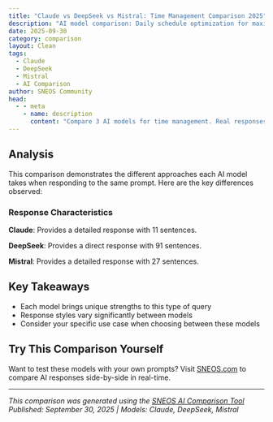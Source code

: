 ```yaml
---
title: "Claude vs DeepSeek vs Mistral: Time Management Comparison 2025"
description: "AI model comparison: Daily schedule optimization for maximum productivity..."
date: 2025-09-30
category: comparison
layout: Clean
tags:
  - Claude
  - DeepSeek
  - Mistral
  - AI Comparison
author: SNEOS Community
head:
  - - meta
    - name: description
      content: "Compare 3 AI models for time management. Real responses from Claude, DeepSeek, Mistral with detailed analysis."
---
```


<ChatComparison
  title="Claude vs DeepSeek vs Mistral: Time Management Comparison 2025"
  prompt="Daily schedule optimization for maximum productivity"
  :responses='{
    "Claude": "# Daily Schedule Optimization for Maximum Productivity\n\n## \uD83E\uDDE0 **Understanding Your Natural Rhythms**\n\n### Energy Mapping Exercise\n- **Track for 1 week**: Rate your energy levels (1-10) every 2 hours\n- **Identify patterns**: When are you naturally most alert/creative/focused?\n- **Note crashes**: When do you typically experience energy dips?\n\n### Common Chronotype Patterns\n- **Morning Larks**: Peak 9-11 AM, good for deep work\n- **Night Owls**: Peak 6-8 PM, better for creative tasks later\n- **Bi-modal**: Two peaks (morning \u002B late afternoon)\n\n## \u23F0 **Core Schedule Framework**\n\n### The Ideal Daily Structure\n\u0060\u0060\u0060\n6:00-7:00   Morning Routine (non-negotiable)\n7:00-9:00   High-Energy Block 1\n9:00-12:00  Deep Work Block (most important tasks)\n12:00-1:00  Lunch \u002B Mental Break\n1:00-3:00   Administrative/Communication Block\n3:00-5:00   Deep Work Block 2 or Meetings\n5:00-6:00   Planning/Review\n6:00\u002B       Personal Time\n\u0060\u0060\u0060\n\n## \uD83C\uDFAF **Time Blocking Strategies**\n\n### The 90-Minute Rule\n- **Focus blocks**: Work in 90-minute focused sessions\n- **Break pattern**: 90 min work \u2192 20 min break\n- **Maximum**: 3-4 deep work blocks per day\n\n### Color-Coded Categories\n- \uD83D\uDD34 **Deep Work**: Most important, cognitively demanding tasks\n- \uD83D\uDFE1 **Shallow Work**: Email, admin, routine tasks\n- \uD83D\uDFE2 **Meetings**: Scheduled interactions\n- \uD83D\uDD35 **Personal**: Exercise, meals, family time\n- \uD83D\uDFE3 **Buffer**: Transition time, unexpected issues\n\n## \uD83D\uDCCB **Task Prioritization Methods**\n\n### Eisenhower Matrix\n| Urgent \u002B Important | Not Urgent \u002B Important |\n|-------------------|------------------------|\n| **DO** (Crisis mode) | **SCHEDULE** (Growth zone) |\n| Not Urgent \u002B Not Important | Urgent \u002B Not Important |\n| **ELIMINATE** (Time wasters) | **DELEGATE** (Interruptions) |\n\n### The 3-2-1 Rule\n- **3** most important tasks (deep work)\n- **2** medium-priority tasks (can be delegated/scheduled)\n- **1** small task (quick win for momentum)\n\n## \uD83C\uDF05 **Morning Routine Optimization**\n\n### The Power Hour Formula\n1. **Hydration** (5 min): 16-20oz water\n2. **Movement** (20 min): Exercise/stretching\n3. **Mindfulness** (10 min): Meditation/journaling\n4. **Planning** (15 min): Review day\u0027s priorities\n5. **Learning** (10 min): Read/podcast\n\n### Morning Routine Variations\n**Minimal (30 min)**: Water \u2192 15 min exercise \u2192 10 min planning \u2192 5 min deep breathing\n\n**Extended (90 min)**: Full routine \u002B breakfast \u002B review goals\n\n## \uD83D\uDD0B **Energy Management**\n\n### Natural Energy Optimization\n- **Peak hours**: Schedule most important work\n- **Energy dips**: Use for admin tasks or breaks\n- **Recovery blocks**: Build in 15-min buffers between intense sessions\n\n### The 4 Types of Energy\n1. **Physical**: Exercise, nutrition, sleep\n2. **Emotional**: Positive relationships, enjoyable activities\n3. **Mental**: Focus practices, learning, challenges\n4. **Spiritual**: Purpose, meaning, values alignment\n\n## \u26A1 **Productivity Techniques**\n\n### Pomodoro Technique Plus\n- **25 min focused work** \u2192 5 min break\n- After 4 pomodoros \u2192 30 min break\n- **Enhancement**: Use different timer lengths for different tasks\n\n### Time Boxing Rules\n- **Assign specific time slots** to each task\n- **Include buffer time** (25% extra for most estimates)\n- **Batch similar activities** (all calls together, all emails together)\n- **Protect your calendar**: Treat time blocks like important meetings\n\n## \uD83D\uDCF1 **Technology \u0026 Tools**\n\n### Essential Apps\n- **Calendar**: Google Calendar, Outlook (time blocking)",
    "DeepSeek": "Of course. Here is a comprehensive guide to daily schedule optimization for maximum productivity, blending neuroscience, psychology, and practical time management techniques.\n\n### The Core Philosophy: Work *with* Your Biology, Not Against It\n\nThe most productive schedule isn\u0027t about cramming more tasks into your day. It\u0027s about aligning your work with your natural energy levels, focus cycles, and psychological needs.\n\n---\n\n### Phase 1: The Foundation (The Night Before \u0026 Morning)\n\n**1. Strategic Planning: \u0022The Shutdown Ritual\u0022 (Night Before)**\n*   **Why it works:** It clears your mental RAM, reducing anxiety and preventing work thoughts from disrupting sleep. You wake up with a clear directive, eliminating \u0022decision fatigue\u0022 in the morning.\n*   **How to do it:**\n    *   **Review Today:** Briefly note what you accomplished.\n    *   **Plan Tomorrow:** Write down your 3-5 **Most Important Tasks (MITs)** for the next day. These are the non-negotiable, high-impact items.\n    *   **Brain Dump:** Jot down any other tasks, ideas, or worries on a separate \u0022someday/maybe\u0022 list. This gets them out of your head.\n    *   **Say \u0022Shutdown Complete\u0022:** A verbal cue to signal to your brain that work is over.\n\n**2. The Power Hour: Protect Your Morning (First 60-90 Minutes)**\n*   **Why it works:** Your willpower and focus are at their peak after a night\u0027s rest. Don\u0027t waste this precious resource on email or social media.\n*   **How to do it:**\n    *   **No Email/Social Media:** Avoid reactive tasks. Don\u0027t let others set your agenda.\n    *   **Hydrate \u0026 Move:** Drink a large glass of water. Do light exercise (a 10-minute walk, stretching) to wake up your body.\n    *   **Tackle a Key MIT:** Dive directly into your most important and challenging task. This creates massive momentum for the rest of the day.\n\n---\n\n### Phase 2: Structuring Your Core Workday\n\nThis is where we apply the principles of chronobiology (your body\u0027s natural clock).\n\n**The Optimized Workday Template:**\n\n| Time Block | Activity \u0026 Purpose | Key Principle |\n| :--- | :--- | :--- |\n| **6:00 - 7:30 AM** | **Power Hour \u0026 Morning Ritual** | Peak mental performance for deep work. |\n| **7:30 - 9:00 AM** | **Deep Work Block #1** | Focus on your #1 MIT. No interruptions. |\n| **9:00 - 9:15 AM** | **Break** | Step away from your desk. Hydrate. |\n| **9:15 - 11:00 AM** | **Deep Work Block #2** | Focus on your #2 MIT or continue #1. |\n| **11:00 AM - 12:00 PM** | **Administrative Block** | Answer emails, schedule meetings, quick tasks. Energy is naturally dipping. |\n| **12:00 - 1:00 PM** | **Lunch \u0026 True Break** | **Get away from your screen.** Go for a walk, read a book, meditate. |\n| **1:00 - 3:00 PM** | **Shallow Work Block** | Post-lunch dip. Do lighter tasks: meetings, calls, administrative work, planning. |\n| **3:00 - 4:30 PM** | **Creative/Deep Work Block #3** | A second wind often hits. Good for creative tasks or collaborative deep work. |\n| **4:30 - 5:00 PM** | **Shutdown Ritual Prep** | Review the day, plan tomorrow\u0027s MITs, tidy your workspace. |\n\n---\n\n### Phase 3: The Essential Productivity Systems\n\n**1. Time Blocking**\n*   **Concept:** Schedule every part of your day, including breaks and deep work, in your calendar. Treat these blocks as unbreakable appointments.\n*   **Benefit:** Transforms your to-do list into a realistic, time-bound schedule. Prevents the day from slipping away.\n\n**2. Task Batching**\n*   **Concept:** Group similar, low-energy tasks together (e.g., all emails, all phone calls, all errands).\n*   **Benefit:** Reduces the \u0022context-switching\u0022 penalty, which can cost you up to 40% of your productive time.\n\n**3. The Pomodoro Technique\u00AE (For Focus)**\n*   **Concept:** Work in focused 25-minute sprints, followed by a 5-minute break. After four \u0022Pomodoros,\u0022 take a longer 15-30 minute break.\n*   **Benefit:** Makes daunting tasks feel manageable and builds sustained focus as a muscle.\n\n**4. The 80/20 Rule (Pareto Principle)**\n*   **Concept:** 80% of your results come from 20% of your efforts.\n*   **Application:** Constantly ask yourself: **\u0022Are my MITs in the top 20% of activities that drive results?\u0022** If not, re-prioritize.\n\n---\n\n### Key Principles to Remember\n\n*   **Energy Management \u003E Time Management:** Schedule demanding tasks for your high-energy periods (for most people, this is morning) and less demanding tasks for your low-energy slumps (post-lunch).\n*   **Embrace \u0022Deep Work\u0022:** Uninterrupted, focused concentration on a cognitively demanding task. This is where real progress happens. Protect it fiercely.\n*   **Schedule Breaks Intentionally:** Your brain can only focus for 90-120 minutes at a time. Regular breaks are not a reward; they are a requirement for sustained performance.\n*   **The \u0022Two-Minute Rule\u0022:** If a task comes up and can be done in two minutes or less, do it immediately. This prevents small tasks from piling up.\n*   **Single-Tasking is a Superpower:** Multitasking is a myth. It fractures your attention and reduces the quality of your work.\n\n### Sample Optimized Schedule (Knowledge Worker)\n\n*   **6:30 AM:** Wake up, hydrate, 10-minute walk.\n*   **7:00 AM:** Power Hour. Work on key project report (MIT #1).\n*   **8:30 AM:** Breakfast.\n*   **9:00 AM:** Deep Work Block. Finalize report and prepare presentation slides (MIT #2).\n*   **11:00 AM:** Email \u0026 Communication Batch. Respond to urgent messages.\n*   **12:00 PM:** Lunch away from desk. Read a book.\n*   **1:00 PM:** Shallow Work. Team meeting, schedule appointments, quick tasks.\n*   **3:00 PM:** Creative Block. Brainstorm ideas for new project.\n*   **4:30 PM:** Plan tomorrow, clear inbox to zero, tidy desk.\n*   **5:00 PM:** **Workday End.** Transition to personal time.\n\n### Final Advice: Experiment and Iterate\n\nThis template is a starting point. You are a unique system. Track your energy for a week. Are you a night owl? Then shift the deep work blocks later. Do you crash at 2 PM? Schedule a walk then.\n\nThe ultimate goal is to build a schedule that feels less like a rigid cage and more like a supportive framework that empowers you to do your best work and still have a life.",
    "Mistral": "Optimizing your daily schedule for maximum productivity involves creating a structured routine that aligns with your goals, priorities, and energy levels. Here\u0027s a step-by-step guide to help you create an optimized daily schedule:\n\n1. **Identify your peak productivity hours**: Determine the time of day when you feel most energized and focused. For many people, this is in the morning, but it can vary.\n\n2. **Prioritize tasks**: Use a system like Eisenhower\u0027s Urgent-Important Matrix to prioritize tasks based on their urgency and importance. Focus on what\u0027s important but not urgent (Quadrant 2) to maximize productivity.\n\n3. **Set clear goals**: Break down your tasks into specific, measurable, achievable, relevant, and time-bound (SMART) goals.\n\n4. **Create a routine**: Establish a consistent daily routine that includes dedicated time slots for work, breaks, meals, exercise, and relaxation.\n\n5. **Time blocking**: Allocate specific time slots in your calendar for different tasks or types of work throughout your day. Include buffers between tasks to account for interruptions or unexpected delays.\n\n6. **Eliminate distractions**: Identify what typically distracts you and find ways to minimize these distractions during focused work periods.\n\n7. **Take regular breaks**: Techniques like the Pomodoro Technique (25 minutes of work followed by a 5-minute break) can help maintain focus and productivity throughout the day.\n\n8. **Batch similar tasks**: Group similar tasks together to minimize context switching and improve efficiency.\n\n9. **Delegate and outsource**: If there are tasks that can be done by others, don\u0027t hesitate to delegate or outsource to free up your time for higher-priority work.\n\n10. **Maintain a healthy lifestyle**: Ensure you\u0027re getting enough sleep, eating healthily, staying hydrated, and exercising regularly. Physical health directly impacts your productivity and focus.\n\nHere\u0027s a sample daily schedule based on these principles:\n\n- 6:00 AM: Wake up and morning routine (exercise, meditation, journaling)\n- 7:30 AM: Breakfast\n- 8:00 AM: Most important task of the day (peak productivity hours)\n- 10:30 AM: Short break\n- 10:45 AM: Work on second priority task\n- 12:30 PM: Lunch break\n- 1:15 PM: Work on third priority task\n- 3:00 PM: Short break\n- 3:15 PM: Lower-priority tasks, emails, and calls\n- 5:00 PM: End of workday, review progress, and plan for tomorrow\n- 5:30 PM: Exercise or relaxation time\n- 6:30 PM: Dinner\n- 7:30 PM: Personal time, hobbies, or learning\n- 10:00 PM: Wind down, prepare for sleep\n- 10:30 PM: Sleep\n\nAdjust this sample schedule to fit your specific needs and preferences. Regularly review and update your schedule to ensure it continues to support your productivity goals."
  }'
  published-date="12:38"
/>

## Analysis

This comparison demonstrates the different approaches each AI model takes when responding to the same prompt. Here are the key differences observed:

### Response Characteristics

**Claude**: Provides a detailed response with 11 sentences. 

**DeepSeek**: Provides a direct response with 91 sentences. 

**Mistral**: Provides a detailed response with 27 sentences. 

## Key Takeaways

- Each model brings unique strengths to this type of query
- Response styles vary significantly between models
- Consider your specific use case when choosing between these models

## Try This Comparison Yourself

Want to test these models with your own prompts? Visit [SNEOS.com](https://sneos.com) to compare AI responses side-by-side in real-time.

---

*This comparison was generated using the [SNEOS AI Comparison Tool](https://sneos.com)*
*Published: September 30, 2025 | Models: Claude, DeepSeek, Mistral*
